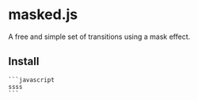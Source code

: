 # masked.js
A free and simple set of transitions using a mask effect.

Install
--------------
    ```javascript
    ssss
    ```
